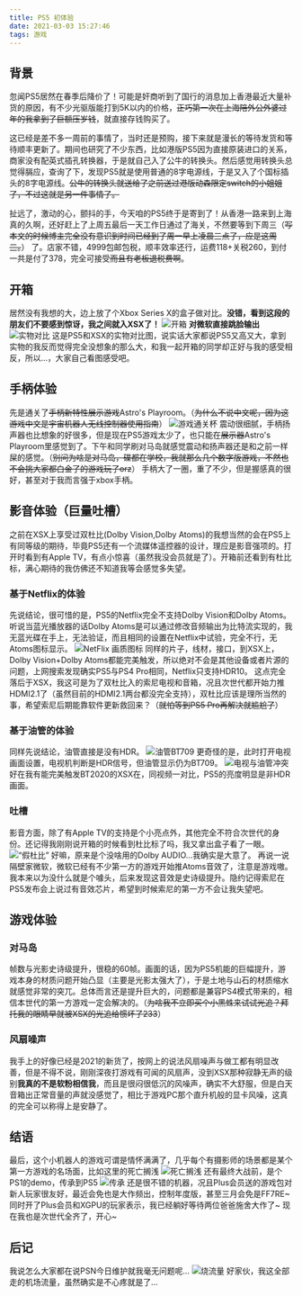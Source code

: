 ```yaml
---
title: PS5 初体验
date: 2021-03-03 15:27:46
tags: 游戏
---
```

## 背景

忽闻PS5居然在春季后降价了！可能是奸商听到了国行的消息加上香港最近大量补货的原因，有不少光驱版能打到5K以内的价格，~~正巧第一次在上海陪外公外婆过年的我拿到了巨额压岁钱~~，就直接存钱购买了。

这已经是差不多一周前的事情了，当时还是预购，接下来就是漫长的等待发货和等待顺丰更新了。期间也研究了不少东西，比如港版PS5因为直接原装进口的关系，商家没有配英式插孔转换器，于是就自己入了公牛的转换头。然后感觉用转换头总觉得膈应，查询了下，发现PS5就是使用普通的8字电源线，于是又入了个国标插头的8字电源线。~~公牛的转换头就送给了之前送过港版动森限定switch的小姐姐了，不过这就是另一件事情了。~~

扯远了，激动的心，颤抖的手，今天咱的PS5终于是寄到了！从香港一路来到上海真的久啊，还好赶上了上周五最后一天工作日通过了海关，不然要等到下周三（~~写本文的时候博主完全没有意识到时间已经到了周一早上凌晨三点了，应是这周三。~~）
了。店家不错，4999包邮包税，顺丰效率还行，运费118+关税260，到付一共是付了378，完全可接受~~而且有老板退税费啊~~。

## 开箱

居然没有我想的大，边上放了个Xbox Series X的盒子做对比。**没错，看到这段的朋友们不要感到惊讶，我之间就入XSX了！**
![开箱](https://www.otaku.fun/pic/20210301/1.jpg)
**对微软直接跳脸输出**
![实物对比](https://www.otaku.fun/pic/20210301/2.jpg)
这是PS5和XSX的实物对比图，说实话大家都说PS5又高又大，拿到实物的我反而觉得完全没想象的那么大，和我一起开箱的同学却正好与我的感受相反，所以...，大家自己看图感受吧。

## 手柄体验

先是通关了~~手柄新特性展示游戏~~Astro's Playroom。（~~为什么不说中文呢，因为这游戏中文是宇宙机器人无线控制器使用指南~~）
![游戏通关杯](https://www.otaku.fun/pic/20210301/3.jpg)
震动很细腻，手柄扬声器也比想象的好很多，但是现在PS5游戏太少了，也只能在~~展示器~~Astro's Playroom里感觉到了。下午和同学刷对马岛就感觉震动和扬声器还是和之前一样屎的感觉。（~~别问为啥是对马岛，碟都在学校，我就那么几个数字版游戏，不然也不会挑大家都白金了的游戏玩了orz~~）
手柄大了一圈，重了不少，但是握感真的很好，甚至对于我而言强于xbox手柄。

## 影音体验（巨量吐槽）

之前在XSX上享受过双杜比(Dolby Vision,Dolby Atoms)的我想当然的会在PS5上有同等级的期待，毕竟PS5还有一个流媒体遥控器的设计，理应是影音强项的。打开时看到有Apple TV，有点小惊喜（虽然我没会员就是了）。开箱前还看到有杜比标，满心期待的我仿佛还不知道我等会感觉多失望。

### 基于Netflix的体验

先说结论，很可惜的是，PS5的Netflix完全不支持Dolby Vision和Dolby Atoms。听说当蓝光播放器的话Dolby Atoms是可以通过修改音频输出为比特流实现的，我无蓝光碟在手上，无法验证，而且相同的设置在Netflix中试验，完全不行，无Atoms图标显示。
![NetFlix 画质图标](https://www.otaku.fun/pic/20210301/4.jpg)
同样的片子，线材，接口，到XSX上，Dolby Vision+Dolby Atoms都能完美触发，所以绝对不会是其他设备或者片源的问题，上网搜索发现确实PS5与PS4 Pro相同，Netflix只支持HDR10。
这点完全落后于XSX，我这可是为了双杜比入的索尼电视和音箱，况且次世代都开始力推HDMI2.1了（虽然目前的HDMI2.1两台都没完全支持），双杜比应该是理所当然的事，希望索尼后期能靠软件更新救回来？（~~就怕等到PS5 Pro再解决就尴尬了~~）

### 基于油管的体验

同样先说结论，油管直接是没有HDR。
![油管BT709](https://www.otaku.fun/pic/20210301/5.jpg)
更奇怪的是，此时打开电视画面设置，电视机判断是HDR信号，但油管显示仍为BT709。
![电视与油管冲突](https://www.otaku.fun/pic/20210301/6.jpg)
好在我有能完美触发BT2020的XSX在，同视频一对比，PS5的亮度明显是非HDR画面。

### 吐槽

影音方面，除了有Apple TV的支持是个小亮点外，其他完全不符合次世代的身份。还记得我刚刚说开箱的时候看到杜比标了吗，我又拿出盒子看了一眼。
![“假杜比”](https://www.otaku.fun/pic/20210301/7.jpg)
好嘛，原来是个没啥用的Dolby AUDIO...我确实是大意了。
再说一说隔壁家微软，微软已经有不少第一方的游戏开始推Atoms音效了，注意是游戏嗷。我本来以为没什么就是个噱头，后来发现这音效是史诗级提升。隐约记得索尼在PS5发布会上说过有音效芯片，希望到时候索尼的第一方不会让我失望吧。

## 游戏体验

### 对马岛

帧数与光影史诗级提升，很稳的60帧。画面的话，因为PS5机能的巨幅提升，游戏本身的材质问题开始凸显（主要是光影太强大了），于是土地与山石的材质缩水就感觉非常的突兀。总体而言还是提升巨大的，问题都是兼容PS4模式带来的，相信本世代的第一方游戏一定会解决的。（~~为啥我不立即买个小黑蛛来试试光追？拜托我的眼睛早就被XSX的光追给惯坏了233~~）

### 风扇噪声

我手上的好像已经是2021的新货了，按网上的说法风扇噪声与做工都有明显改善，但是不得不说，刚刚深夜打游戏有可闻的风扇声，没到XSX那种寂静无声的级别**我真的不是软粉相信我**，而且是很闷很低沉的风噪声，确实不大舒服，但是白天音箱出正常音量的声就没感觉了，相比于游戏PC那个直升机般的显卡风噪，这真的完全可以称得上是安静了。

## 结语

最后，这个小机器人的游戏可谓是情怀满满了，几乎每个有摄影师的场景都是某个第一方游戏的名场面，比如这里的死亡搁浅
![死亡搁浅](https://www.otaku.fun/pic/20210301/8.jpg)
还有最终大战前，是个PS1的demo，传承到PS5
![传承](https://www.otaku.fun/pic/20210301/9.jpg)
还是很不错的机器，况且Plus会员送的游戏包对新人玩家很友好，最近会免也是大作频出，控制年度版，甚至三月会免是FF7RE~
同时开了Plus会员和XGPU的玩家表示，我已经躺好等待两位爸爸施舍大作了~
现在我也是次世代全齐了，开心~

## 后记

我说怎么大家都在说PSN今日维护就我毫无问题呢...
![烧流量](https://www.otaku.fun/pic/20210301/10.jpg)
好家伙，我这全部走的机场流量，虽然确实是不心疼就是了...
